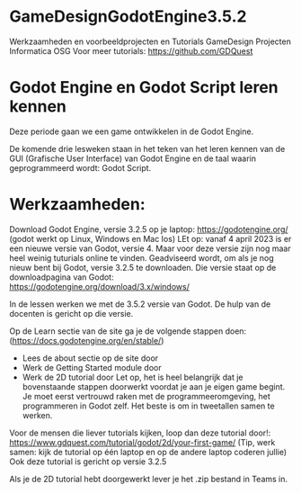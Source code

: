 # GameDesignGodotEngine3.5.2
Werkzaamheden en voorbeeldprojecten en Tutorials GameDesign Projecten Informatica OSG
Voor meer tutorials: https://github.com/GDQuest

# Godot Engine en Godot Script leren kennen
Deze periode gaan we een game ontwikkelen in de Godot Engine.

De komende drie lesweken staan in het teken van het leren kennen van de GUI (Grafische User Interface) van Godot Engine en de taal waarin geprogrammeerd wordt: Godot Script.

# Werkzaamheden:
Download Godot Engine, versie 3.2.5 op je laptop: https://godotengine.org/ (godot werkt op Linux, Windows en Mac Ios)
LEt op: vanaf 4 april 2023 is er een nieuwe versie van Godot, versie 4. Maar voor deze versie zijn nog maar heel weinig tuturials online te vinden. Geadviseerd wordt, om als je nog nieuw bent bij Godot, versie 3.2.5 te downloaden. Die versie staat op de downloadpagina van Godot: https://godotengine.org/download/3.x/windows/ 

In de lessen werken we met de 3.5.2 versie van Godot. De hulp van de docenten is gericht op die versie.

Op de Learn sectie van de site ga je de volgende stappen doen: (https://docs.godotengine.org/en/stable/)
* Lees de about sectie op de site door
* Werk de Getting Started module door
* Werk de 2D tutorial door
Let op, het is heel belangrijk dat je bovenstaande stappen doorwerkt voordat je aan je eigen game begint. Je moet eerst vertrouwd raken met de programmeeromgeving, het programmeren in Godot zelf. Het beste is om in tweetallen samen te werken. 

Voor de mensen die liever tutorials kijken, loop dan deze tutorial door!: https://www.gdquest.com/tutorial/godot/2d/your-first-game/ (Tip, werk samen: kijk de tutorial op één laptop en op de andere laptop coderen jullie) Ook deze tutorial is gericht op versie 3.2.5


Als je de 2D tutorial hebt doorgewerkt lever je het .zip bestand in Teams in.
